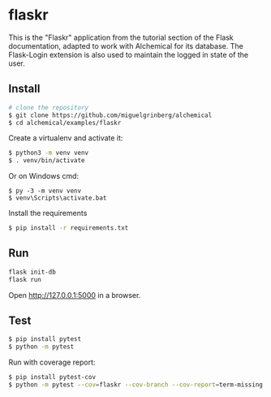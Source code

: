 flaskr
======

This is the "Flaskr" application from the tutorial section of the Flask
documentation, adapted to work with Alchemical for its database. The
Flask-Login extension is also used to maintain the logged in state of the user.

Install
-------
```bash
# clone the repository
$ git clone https://github.com/miguelgrinberg/alchemical
$ cd alchemical/examples/flaskr
```

Create a virtualenv and activate it:

```bash
$ python3 -m venv venv
$ . venv/bin/activate
```

Or on Windows cmd:

```text
$ py -3 -m venv venv
$ venv\Scripts\activate.bat
```

Install the requirements

```bash
$ pip install -r requirements.txt
```

Run
---

```bash
flask init-db
flask run
```

Open http://127.0.0.1:5000 in a browser.

Test
----

```bash
$ pip install pytest
$ python -m pytest
```

Run with coverage report:

```bash
$ pip install pytest-cov
$ python -m pytest --cov=flaskr --cov-branch --cov-report=term-missing
```
